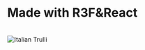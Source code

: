 <h1>Made with R3F&React</h1>
<br/>
<img src="[pic_trulli.jpg](https://github.com/user-attachments/assets/4fec7fb7-1a99-449f-a6f8-540d1aa8bca6)" alt="Italian Trulli">

